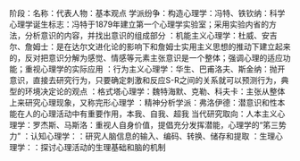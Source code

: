 阶段：名称：代表人物：基本观点
学派纷争：构造心理学：冯特、铁钦纳：科学心理学诞生标志：冯特于1879年建立第一个心理学实验室；采用实验内省的方法，分析意识的内容，并找出意识的组成部分
：机能主义心理学：杜威、安吉尔、詹姆士：是在达尔文进化论的影响下和詹姆士实用主义思想的推动下建立起来的，反对把意识分解为感觉、情感等元素主张意识是一个整体；强调心理的适应功能；重视心理学的实际应用
：行为主义心理学：华生、巴甫洛夫、斯金纳：抛开意识，直接去研究行为，只要确定刺激和反应S-R之间的关系就可以预测行为，典型的环境决定论的观点
：格式塔心理学：魏特海默、克勒、科夫卡：主张从整体上来研究心理现象，又称完形心理学
：精神分析学派：弗洛伊德：潜意识和性本能在人的心理活动中有重要作用，本我、自我、超我
当代研究取向：人本主义心理学：罗杰斯、马斯洛：重视人自身价值，提倡充分发挥潜能，心理学的“笫三势力”
：认知心理学：：研究人脑信息的输入、编码、转换、储存和提取
：生理心理学：：探讨心理活动的生理基础和脑的机制
